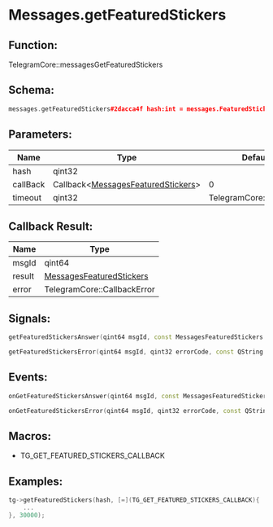 # Messages.getFeaturedStickers

## Function:

TelegramCore::messagesGetFeaturedStickers

## Schema:

```c++
messages.getFeaturedStickers#2dacca4f hash:int = messages.FeaturedStickers;
```
## Parameters:

|Name|Type|Default|
|----|----|-------|
|hash|qint32||
|callBack|Callback&lt;[MessagesFeaturedStickers](../../types/messagesfeaturedstickers.md)&gt;|0|
|timeout|qint32|TelegramCore::timeOut()|

## Callback Result:

|Name|Type|
|----|----|
|msgId|qint64|
|result|[MessagesFeaturedStickers](../../types/messagesfeaturedstickers.md)|
|error|TelegramCore::CallbackError|

## Signals:

```c++
getFeaturedStickersAnswer(qint64 msgId, const MessagesFeaturedStickers & result)
```
```c++
getFeaturedStickersError(qint64 msgId, qint32 errorCode, const QString &errorText)
```

## Events:

```c++
onGetFeaturedStickersAnswer(qint64 msgId, const MessagesFeaturedStickers & result)
```
```c++
onGetFeaturedStickersError(qint64 msgId, qint32 errorCode, const QString &errorText)
```

## Macros:

* TG_GET_FEATURED_STICKERS_CALLBACK

## Examples:

```c++
tg->getFeaturedStickers(hash, [=](TG_GET_FEATURED_STICKERS_CALLBACK){
    ...
}, 30000);
```
